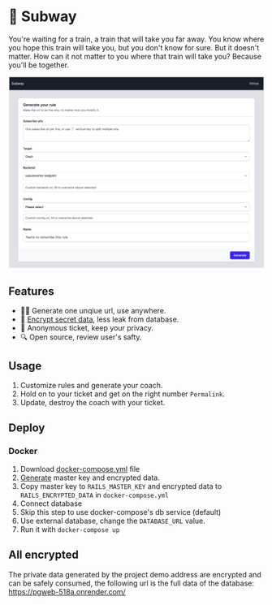 # 🚉 Subway

You're waiting for a train, a train that will take you far away.
You know where you hope this train will take you, but you don't know for sure. But it doesn't matter.
How can it not matter to you where that train will take you? Because you'll be together.

![Intro](https://raw.githubusercontent.com/0x5c3p73r/subway/main/docs/assets/images/intro.png)

## Features

- 🤹‍♂️ Generate one unqiue url, use anywhere.
- 🔐 [Encrypt secret data](https://guides.rubyonrails.org/active_record_encryption.html), less leak from database.
- 🎫 Anonymous ticket, keep your privacy.
- 🔍 Open source, review user's safty.

## Usage

1. Customize rules and generate your coach.
1. Hold on to your ticket and get on the right number `Permalink`.
1. Update, destroy the coach with your ticket.

## Deploy

### Docker

1. Download [docker-compose.yml](https://raw.githubusercontent.com/0x5c3p73r/subway/main/docker-compose.yml) file
1. [Generate](https://subway-naf0.onrender.com/tools/encrypted_data) master key and encrypted data.
1. Copy master key to `RAILS_MASTER_KEY` and encrypted data to `RAILS_ENCRYPTED_DATA` in `docker-compose.yml`
1. Connect database
  1. Skip this step to use docker-compose's db service (default)
  1. Use external database, change the `DATABASE_URL` value.
1. Run it with `docker-compose up`

## All encrypted

The private data generated by the project demo address are encrypted and can be safely consumed,
the following url is the full data of the database: https://pgweb-518a.onrender.com/
